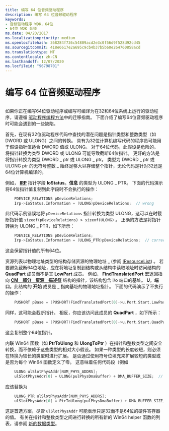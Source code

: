 ```yaml
---
title: 编写 64 位音频驱动程序
description: 编写 64 位音频驱动程序
keywords:
- 音频驱动程序 WDK，64位
- 64位 WDK 音频
ms.date: 04/20/2017
ms.localizationpriority: medium
ms.openlocfilehash: 368284f736c54809acd2e3c0f56d9f528d92cd45
ms.sourcegitcommit: 418e6617e2a695c9cb4b37b5b60e264760858acd
ms.translationtype: MT
ms.contentlocale: zh-CN
ms.lasthandoff: 12/07/2020
ms.locfileid: "96798701"
---
```

# <a name="writing-64-bit-audio-drivers"></a>编写 64 位音频驱动程序


## <span id="writing_64_bit_audio_drivers"></span><span id="WRITING_64_BIT_AUDIO_DRIVERS"></span>


如果你正在编写64位驱动程序或编写可编译为在32和64位系统上运行的驱动程序，请遵循 [驱动程序编程方法](../kernel/using-ntstatus-values.md)中的迁移指南。 下面介绍了编写64位音频驱动程序时可能会遇到的一些缺陷。

首先，在现有32位驱动程序代码中查找的潜在问题是指针类型和整数类型（如 DWORD 或 ULONG）之间的转换。 具有为32位计算机编写代码的程序员可能用于假设指针值适合 DWORD 值或 ULONG。 对于64位代码，此假设是危险的。 将指针转换为类型 DWORD 或 ULONG 可能导致截断64位指针。 更好的方法是将指针转换为类型 DWORD \_ ptr 或 ULONG \_ ptr。 类型为 DWORD \_ ptr 或 ULONG ptr 的无符号整数 \_ 始终足够大以存储整个指针，无论代码是针对32还是64位计算机编译的。

例如， [**IRP**](/windows-hardware/drivers/ddi/wdm/ns-wdm-_irp) 指针字段 **IoStatus**。**信息** 的类型为 ULONG \_ PTR。 下面的代码演示将64位指针值复制到此字段时不会执行的操作：

```cpp
    PDEVICE_RELATIONS pDeviceRelations;
    Irp->IoStatus.Information = (ULONG)pDeviceRelations;  // wrong
```

此代码示例错误地将 `pDeviceRelations` 指针转换为类型 ULONG，这可以在时截断指针值 `sizeof(pDeviceRelations) > sizeof(ULONG)` 。 正确的方法是将指针转换为 ULONG \_ PTR，如下所示：

```cpp
    PDEVICE_RELATIONS pDeviceRelations;
    Irp->IoStatus.Information = (ULONG_PTR)pDeviceRelations;  // correct
```

这会保留指针值的所有64位。

资源列表以物理地址类型的结构存储资源的物理地址 \_ (参阅 [IResourceList](/windows-hardware/drivers/ddi/portcls/nn-portcls-iresourcelist)) 。 若要避免截断64位地址，应在将地址复制到结构或从结构中读取地址时访问结构的 **QuadPart** 成员而不是其 **LowPart** 成员。 例如， **FindTranslatedPort** 宏返回指向 [**CM \_ 部分 \_ 资源 \_ 描述符**](/windows-hardware/drivers/ddi/wdm/ns-wdm-_cm_partial_resource_descriptor) 结构的指针，该结构包含 i/o 端口的基址。 **U**。**端口**。此结构的 **开始** 成员是 \_ 指向基址的物理地址指针。 下面的代码演示了不执行的操作：

```cpp
    PUSHORT pBase = (PUSHORT)FindTranslatedPort(0)->u.Port.Start.LowPart;  // wrong
```

同样，这可能会截断指针。 相反，你应该访问此成员的 **QuadPart** ，如下所示：

```cpp
    PUSHORT pBase = (PUSHORT)FindTranslatedPort(0)->u.Port.Start.QuadPart;  // correct
```

这会复制整个64位指针。

内联 Win64 函数（如 **PtrToUlong** 和 **UlongToPtr** ）在指针和整数类型之间安全转换，而不依赖于这些类型的相对大小假设。 如果一种类型的长度较短，则必须在转换为较长的类型时进行扩展。 是否通过使用符号位填充来扩展较短的类型或是否为每个 Win64 函数定义了零。 这意味着任何代码段（例如

```cpp
    ULONG ulSlotPhysAddr[NUM_PHYS_ADDRS];
    ulSlotPhysAddr[0] = ULONG(pulPhysDmaBuffer) + DMA_BUFFER_SIZE;  // wrong
```

应该替换为

```cpp
    ULONG_PTR ulSlotPhysAddr[NUM_PHYS_ADDRS];
    ulSlotPhysAddr[0] = PtrToUlong(pulPhysDmaBuffer) + DMA_BUFFER_SIZE;  // correct
```

这是首选方案，尽管 `ulSlotPhysAddr` 可能表示只是32而不是64位的硬件寄存器的值。 有关在指针和整数类型之间进行转换的所有新的 Win64 helper 函数的列表，请参阅 [新的数据类型](../kernel/the-new-data-types.md)。

